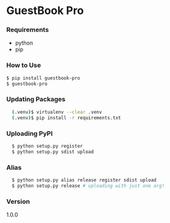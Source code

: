 # GuestBook Pro

### Requirements
  - python
  - pip

### How to Use
```sh
$ pip install guestbook-pro
$ guestbook-pro
```

### Updating Packages
```sh
  (.venv)$ virtualenv --clear .venv
  (.venv)$ pip install -r requirements.txt
```

### Uploading PyPI
```sh
  $ python setup.py register
  $ python setup.py sdist upload
```

### Alias
```sh
  $ python setup.py alias release register sdist upload
  $ python setup.py release # uploading with just one arg!
```

### Version
1.0.0
